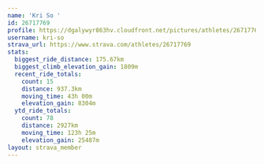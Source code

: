```yaml
---
name: 'Kri So '
id: 26717769
profile: https://dgalywyr863hv.cloudfront.net/pictures/athletes/26717769/7761026/14/large.jpg
username: kri-so
strava_url: https://www.strava.com/athletes/26717769
stats:
  biggest_ride_distance: 175.67km
  biggest_climb_elevation_gain: 1809m
  recent_ride_totals:
    count: 15
    distance: 937.3km
    moving_time: 43h 00m
    elevation_gain: 8304m
  ytd_ride_totals:
    count: 78
    distance: 2927km
    moving_time: 123h 25m
    elevation_gain: 25487m
layout: strava_member
--- 
```

